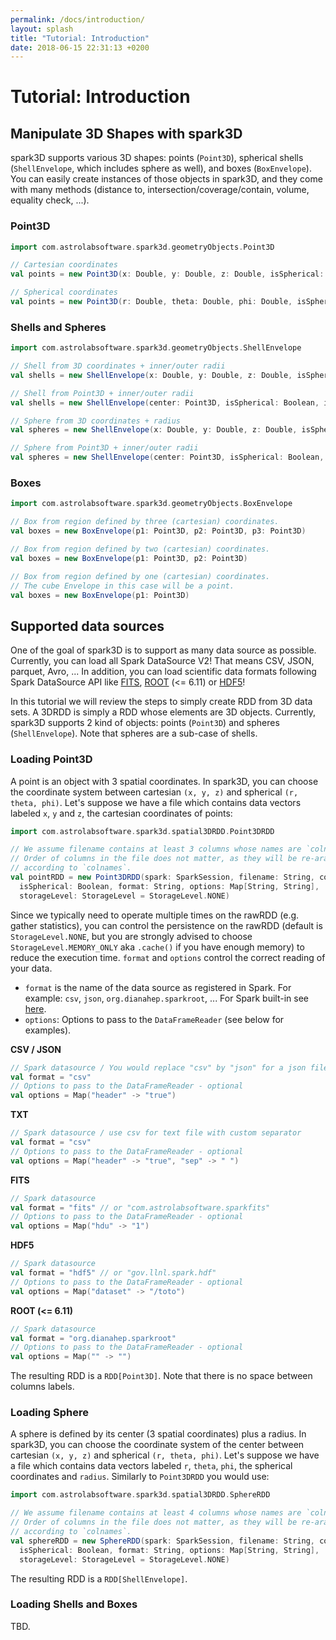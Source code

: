 ```yaml
---
permalink: /docs/introduction/
layout: splash
title: "Tutorial: Introduction"
date: 2018-06-15 22:31:13 +0200
---
```


# Tutorial: Introduction

## Manipulate 3D Shapes with spark3D

spark3D supports various 3D shapes: points (`Point3D`), spherical shells (`ShellEnvelope`, which includes sphere as well), and boxes (`BoxEnvelope`). You can easily create instances of those objects in spark3D, and they come with many methods (distance to, intersection/coverage/contain, volume, equality check, ...).

### Point3D

```scala
import com.astrolabsoftware.spark3d.geometryObjects.Point3D

// Cartesian coordinates
val points = new Point3D(x: Double, y: Double, z: Double, isSpherical: Boolean = false)

// Spherical coordinates
val points = new Point3D(r: Double, theta: Double, phi: Double, isSpherical: Boolean = true)
```

### Shells and Spheres

```scala
import com.astrolabsoftware.spark3d.geometryObjects.ShellEnvelope

// Shell from 3D coordinates + inner/outer radii
val shells = new ShellEnvelope(x: Double, y: Double, z: Double, isSpherical: Boolean, innerRadius: Double, outerRadius: Double)

// Shell from Point3D + inner/outer radii
val shells = new ShellEnvelope(center: Point3D, isSpherical: Boolean, innerRadius: Double, outerRadius: Double)

// Sphere from 3D coordinates + radius
val spheres = new ShellEnvelope(x: Double, y: Double, z: Double, isSpherical: Boolean, radius: Double)

// Sphere from Point3D + inner/outer radii
val spheres = new ShellEnvelope(center: Point3D, isSpherical: Boolean, radius: Double)
```

### Boxes

```scala
import com.astrolabsoftware.spark3d.geometryObjects.BoxEnvelope

// Box from region defined by three (cartesian) coordinates.
val boxes = new BoxEnvelope(p1: Point3D, p2: Point3D, p3: Point3D)

// Box from region defined by two (cartesian) coordinates.
val boxes = new BoxEnvelope(p1: Point3D, p2: Point3D)

// Box from region defined by one (cartesian) coordinates.
// The cube Envelope in this case will be a point.
val boxes = new BoxEnvelope(p1: Point3D)
```

## Supported data sources

One of the goal of spark3D is to support as many data source as possible. Currently, you can load all Spark DataSource V2! That means CSV, JSON, parquet, Avro, ... In addition, you can load scientific data formats following Spark DataSource API like [FITS](https://github.com/astrolabsoftware/spark-fits), [ROOT](https://github.com/diana-hep/spark-root) (<= 6.11) or [HDF5](https://github.com/LLNL/spark-hdf5)!

In this tutorial we will review the steps to simply create RDD from 3D data sets. A 3DRDD is simply a RDD whose elements are 3D objects. Currently, spark3D supports 2 kind of objects: points (`Point3D`) and spheres (`ShellEnvelope`). Note that spheres are a sub-case of shells.

### Loading Point3D

A point is an object with 3 spatial coordinates. In spark3D, you can choose the coordinate system between cartesian `(x, y, z)` and spherical `(r, theta, phi)`. Let's suppose we have a file which contains data vectors labeled `x`, `y` and `z`, the cartesian coordinates of points:

```scala
import com.astrolabsoftware.spark3d.spatial3DRDD.Point3DRDD

// We assume filename contains at least 3 columns whose names are `colnames`
// Order of columns in the file does not matter, as they will be re-aranged
// according to `colnames`.
val pointRDD = new Point3DRDD(spark: SparkSession, filename: String, colnames: String,
  isSpherical: Boolean, format: String, options: Map[String, String],
  storageLevel: StorageLevel = StorageLevel.NONE)
```

Since we typically need to operate multiple times on the rawRDD (e.g. gather statistics), you can control the persistence on the rawRDD (default is `StorageLevel.NONE`, but you are strongly advised to choose `StorageLevel.MEMORY_ONLY` aka `.cache()` if you have enough memory) to reduce the execution time.
`format` and `options` control the correct reading of your data.

* `format` is the name of the data source as registered in Spark. For example: `csv`, `json`, `org.dianahep.sparkroot`, ... For Spark built-in see [here](https://github.com/apache/spark/blob/301bff70637983426d76b106b7c659c1f28ed7bf/sql/core/src/main/scala/org/apache/spark/sql/execution/datasources/DataSource.scala#L560).
* `options`: Options to pass to the `DataFrameReader` (see below for examples).

**CSV / JSON**
```scala
// Spark datasource / You would replace "csv" by "json" for a json file
val format = "csv"
// Options to pass to the DataFrameReader - optional
val options = Map("header" -> "true")
```

**TXT**
```scala
// Spark datasource / use csv for text file with custom separator
val format = "csv"
// Options to pass to the DataFrameReader - optional
val options = Map("header" -> "true", "sep" -> " ")
```

**FITS**
```scala
// Spark datasource
val format = "fits" // or "com.astrolabsoftware.sparkfits"
// Options to pass to the DataFrameReader - optional
val options = Map("hdu" -> "1")
```

**HDF5**
```scala
// Spark datasource
val format = "hdf5" // or "gov.llnl.spark.hdf"
// Options to pass to the DataFrameReader - optional
val options = Map("dataset" -> "/toto")
```

**ROOT (<= 6.11)**
```scala
// Spark datasource
val format = "org.dianahep.sparkroot"
// Options to pass to the DataFrameReader - optional
val options = Map("" -> "")
```

The resulting RDD is a `RDD[Point3D]`. Note that there is no space between columns labels.

### Loading Sphere

A sphere is defined by its center (3 spatial coordinates) plus a radius.
In spark3D, you can choose the coordinate system of the center between cartesian `(x, y, z)` and spherical `(r, theta, phi)`. Let's suppose we have a file which contains data vectors labeled `r`, `theta`, `phi`, the spherical coordinates and `radius`. Similarly to `Point3DRDD` you would use:

```scala
import com.astrolabsoftware.spark3d.spatial3DRDD.SphereRDD

// We assume filename contains at least 4 columns whose names are `colnames`.
// Order of columns in the file does not matter, as they will be re-aranged
// according to `colnames`.
val sphereRDD = new SphereRDD(spark: SparkSession, filename: String, colnames: String,
  isSpherical: Boolean, format: String, options: Map[String, String],
  storageLevel: StorageLevel = StorageLevel.NONE)
```

The resulting RDD is a `RDD[ShellEnvelope]`.

### Loading Shells and Boxes

TBD.

